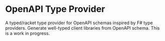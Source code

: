 # OpenAPI Type Provider

A typed/racket type provider for OpenAPI schemas inspired by F# type providers.
Generate well-typed client libraries from OpenAPI schema. This is a work in
progress.

